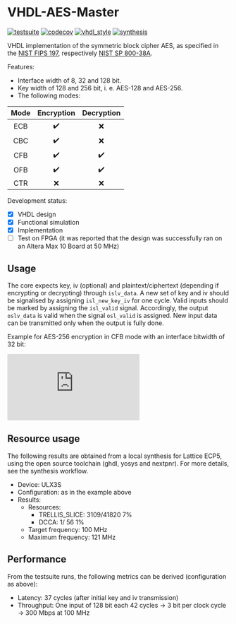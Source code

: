 # VHDL-AES-Master

[![testsuite](https://github.com/marph91/yaaes/workflows/testsuite/badge.svg)](https://github.com/marph91/yaaes/actions?query=workflow%3Atestsuite)
[![codecov](https://codecov.io/gh/marph91/yaaes/branch/master/graph/badge.svg)](https://codecov.io/gh/marph91/yaaes)
[![vhdl_style](https://github.com/marph91/yaaes/workflows/vhdl_style/badge.svg)](https://github.com/marph91/yaaes/actions?query=workflow%3Avhdl_style)
[![synthesis](https://github.com/marph91/yaaes/actions/workflows/synthesis.yml/badge.svg)](https://github.com/marph91/yaaes/actions/workflows/synthesis.yml)

VHDL implementation of the symmetric block cipher AES, as specified in the [NIST FIPS 197](https://nvlpubs.nist.gov/nistpubs/FIPS/NIST.FIPS.197.pdf), respectively [NIST SP 800-38A](https://nvlpubs.nist.gov/nistpubs/Legacy/SP/nistspecialpublication800-38a.pdf).

Features:

- Interface width of 8, 32 and 128 bit.
- Key width of 128 and 256 bit, i. e. AES-128 and AES-256.
- The following modes:

| Mode | Encryption | Decryption |
| :---: | :---: | :---: |
| ECB | :heavy_check_mark: | :x: |
| CBC | :heavy_check_mark: | :x: |
| CFB | :heavy_check_mark: | :heavy_check_mark: |
| OFB | :heavy_check_mark: | :heavy_check_mark: |
| CTR | :x: | :x: |

Development status:

- [x] VHDL design
- [x] Functional simulation
- [x] Implementation
- [ ] Test on FPGA (it was reported that the design was successfully ran on an Altera Max 10 Board at 50 MHz)

## Usage

The core expects key, iv (optional) and plaintext/ciphertext (depending if encrypting or decrypting) through `islv_data`. A new set of key and iv should be signalised by assigning `isl_new_key_iv` for one cycle. Valid inputs should be marked by assigning the `isl_valid` signal. Accordingly, the output `oslv_data` is valid when the signal `osl_valid` is assigned. New input data can be transmitted only when the output is fully done.

Example for AES-256 encryption in CFB mode with an interface bitwidth of 32 bit:

![AES toplevel waveform](https://svg.wavedrom.com/github/marph91/yaaes/add-usage-and-documentation/doc/aes_toplevel_waveform.json)

## Resource usage

The following results are obtained from a local synthesis for Lattice ECP5, using the open source toolchain (ghdl, yosys and nextpnr). For more details, see the synthesis workflow.

- Device: ULX3S
- Configuration: as in the example above
- Results:
  - Resources:
    - TRELLIS_SLICE:  3109/41820     7%
    - DCCA:              1/   56     1%
  - Target frequency: 100 MHz
  - Maximum frequency: 121 MHz

## Performance

From the testsuite runs, the following metrics can be derived (configuration as above):

- Latency: 37 cycles (after initial key and iv transmission)
- Throughput: One input of 128 bit each 42 cycles &rarr; 3 bit per clock cycle &rarr; 300 Mbps at 100 MHz

